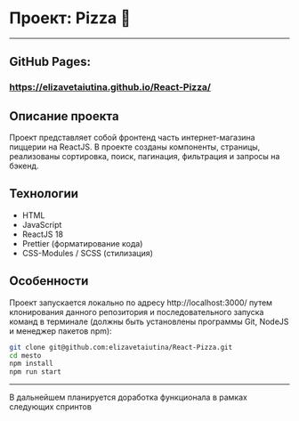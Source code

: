 # Проект: Pizza 🍕

---

## GitHub Pages:

### https://elizavetaiutina.github.io/React-Pizza/

## Описание проекта

Проект представляет собой фронтенд часть интернет-магазина пиццерии на ReactJS. В проекте созданы компоненты, страницы, реализованы сортировка, поиск, пагинация, фильтрация и запросы на бэкенд.

## Технологии

- HTML
- JavaScript
- ReactJS 18
- Prettier (форматирование кода)
- CSS-Modules / SCSS (стилизация)

## Особенности

Проект запускается локально по адресу http://localhost:3000/ путем клонирования данного репозитория и последовательного запуска команд в терминале (должны быть установлены программы Git, NodeJS и менеджер пакетов npm):

```bash
git clone git@github.com:elizavetaiutina/React-Pizza.git
cd mesto
npm install
npm run start
```
---

В дальнейшем планируется доработка функционала в рамках следующих спринтов
